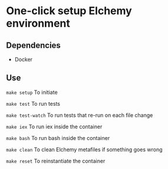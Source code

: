 # One-click setup Elchemy environment

## Dependencies 
- Docker

## Use
`make setup`
To initiate

`make test`
To run tests

`make test-watch`
To run tests that re-run on each file change

`make iex`
To run iex inside the container

`make bash`
To run bash inside the container

`make clean`
To clean Elchemy metafiles if something goes wrong

`make reset`
To reinstantiate the container
